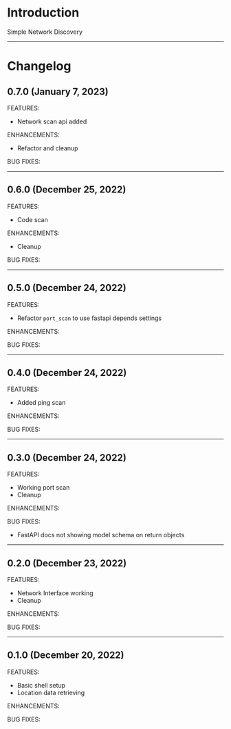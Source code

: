 # Introduction
Simple Network Discovery

---

# Changelog

## 0.7.0 (January 7, 2023)

FEATURES:
* Network scan api added

ENHANCEMENTS:
* Refactor and cleanup

BUG FIXES:

---

## 0.6.0 (December 25, 2022)

FEATURES:
* Code scan

ENHANCEMENTS:
* Cleanup

BUG FIXES:

---

## 0.5.0 (December 24, 2022)

FEATURES:
* Refactor `port_scan` to use fastapi depends settings

ENHANCEMENTS:

BUG FIXES:

---


## 0.4.0 (December 24, 2022)

FEATURES:
* Added ping scan

ENHANCEMENTS:

BUG FIXES:

---

## 0.3.0 (December 24, 2022)

FEATURES:
* Working port scan
* Cleanup

ENHANCEMENTS:

BUG FIXES:
* FastAPI docs not showing model schema on return objects

---

## 0.2.0 (December 23, 2022)

FEATURES:
* Network Interface working
* Cleanup

ENHANCEMENTS:

BUG FIXES:

---

## 0.1.0 (December 20, 2022)

FEATURES:
* Basic shell setup
* Location data retrieving

ENHANCEMENTS:

BUG FIXES:
